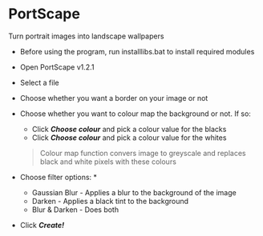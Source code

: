 # PortScape
Turn portrait images into landscape wallpapers

* Before using the program, run installlibs.bat to install required modules

* Open PortScape v1.2.1
* Select a file
* Choose whether you want a border on your image or not
* Choose whether you want to colour map the background or not. If so:
	* Click _**Choose colour**_ and pick a colour value for the blacks
	* Click _**Choose colour**_ and pick a colour value for the whites
	
	> Colour map function convers image to greyscale and replaces black and white pixels with these colours
* Choose filter options:
	*
	* Gaussian Blur - Applies a blur to the background of the image
	* Darken - Applies a black tint to the background
	* Blur & Darken - Does both
* Click _**Create!**_
